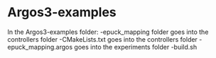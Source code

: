 # Argos3-examples

In the Argos3-examples folder:
  -epuck_mapping folder goes into the controllers folder
  -CMakeLists.txt goes into the controllers folder
  -epuck_mapping.argos goes into the experiments folder
  -build.sh
  

